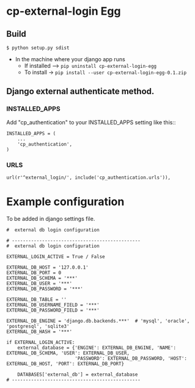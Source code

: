# cp-external-login Egg

## Build
```
$ python setup.py sdist
```

- In the machine where your django app runs
    - If installed --> `pip uninstall cp-external-login-egg`
    - To install -> `pip install --user cp-external-login-egg-0.1.zip`

## Django external authenticate method.

### INSTALLED_APPS
Add "cp_authentication" to your INSTALLED_APPS setting like this::
```
INSTALLED_APPS = (
    ...
    'cp_authentication',
)
```

### URLS
```
url(r'^external_login/', include('cp_authentication.urls')),
```


# Example configuration
To be added in django settings file.

```
#  external db login configuration

# -----------------------------------------------
#  external db login configuration

EXTERNAL_LOGIN_ACTIVE = True / False

EXTERNAL_DB_HOST = '127.0.0.1'
EXTERNAL_DB_PORT = 0
EXTERNAL_DB_SCHEMA = '***'
EXTERNAL_DB_USER = '***'
EXTERNAL_DB_PASSWORD = '***'

EXTERNAL_DB_TABLE = ''
EXTERNAL_DB_USERNAME_FIELD = '***'
EXTERNAL_DB_PASSWORD_FIELD = '***'

EXTERNAL_DB_ENGINE = 'django.db.backends.***'  # 'mysql', 'oracle', 'postgresql', 'sqlite3'
EXTERNAL_DB_HASH = '***'

if EXTERNAL_LOGIN_ACTIVE:
    external_database = {'ENGINE': EXTERNAL_DB_ENGINE, 'NAME': EXTERNAL_DB_SCHEMA, 'USER': EXTERNAL_DB_USER,
                         'PASSWORD': EXTERNAL_DB_PASSWORD, 'HOST': EXTERNAL_DB_HOST, 'PORT': EXTERNAL_DB_PORT}

    DATABASES['external_db'] = external_database
# -----------------------------------------------

```

